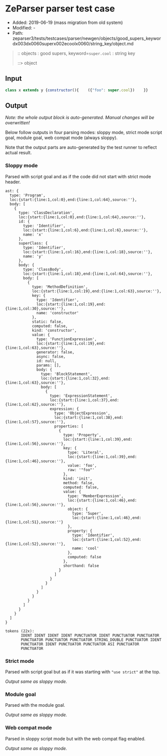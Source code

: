 # ZeParser parser test case

- Added: 2019-06-19 (mass migration from old system)
- Modified: -
- Path: zeparser3/tests/testcases/parser/newgen/objects/good_supers_keywordx003dx0060superx002ecoolx0060/string_key/object.md

> :: objects : good supers, keyword=`super.cool` : string key
>
> ::> object

## Input

`````js
class x extends y {constructor(){    ({"foo": super.cool})    }}
`````

## Output

_Note: the whole output block is auto-generated. Manual changes will be overwritten!_

Below follow outputs in four parsing modes: sloppy mode, strict mode script goal, module goal, web compat mode (always sloppy).

Note that the output parts are auto-generated by the test runner to reflect actual result.

### Sloppy mode

Parsed with script goal and as if the code did not start with strict mode header.

`````
ast: {
  type: 'Program',
  loc:{start:{line:1,col:0},end:{line:1,col:64},source:''},
  body: [
    {
      type: 'ClassDeclaration',
      loc:{start:{line:1,col:0},end:{line:1,col:64},source:''},
      id: {
        type: 'Identifier',
        loc:{start:{line:1,col:6},end:{line:1,col:6},source:''},
        name: 'x'
      },
      superClass: {
        type: 'Identifier',
        loc:{start:{line:1,col:16},end:{line:1,col:18},source:''},
        name: 'y'
      },
      body: {
        type: 'ClassBody',
        loc:{start:{line:1,col:18},end:{line:1,col:64},source:''},
        body: [
          {
            type: 'MethodDefinition',
            loc:{start:{line:1,col:19},end:{line:1,col:63},source:''},
            key: {
              type: 'Identifier',
              loc:{start:{line:1,col:19},end:{line:1,col:30},source:''},
              name: 'constructor'
            },
            static: false,
            computed: false,
            kind: 'constructor',
            value: {
              type: 'FunctionExpression',
              loc:{start:{line:1,col:19},end:{line:1,col:63},source:''},
              generator: false,
              async: false,
              id: null,
              params: [],
              body: {
                type: 'BlockStatement',
                loc:{start:{line:1,col:32},end:{line:1,col:63},source:''},
                body: [
                  {
                    type: 'ExpressionStatement',
                    loc:{start:{line:1,col:37},end:{line:1,col:62},source:''},
                    expression: {
                      type: 'ObjectExpression',
                      loc:{start:{line:1,col:38},end:{line:1,col:57},source:''},
                      properties: [
                        {
                          type: 'Property',
                          loc:{start:{line:1,col:39},end:{line:1,col:56},source:''},
                          key: {
                            type: 'Literal',
                            loc:{start:{line:1,col:39},end:{line:1,col:46},source:''},
                            value: 'foo',
                            raw: '"foo"'
                          },
                          kind: 'init',
                          method: false,
                          computed: false,
                          value: {
                            type: 'MemberExpression',
                            loc:{start:{line:1,col:46},end:{line:1,col:56},source:''},
                            object: {
                              type: 'Super',
                              loc:{start:{line:1,col:46},end:{line:1,col:51},source:''}
                            },
                            property: {
                              type: 'Identifier',
                              loc:{start:{line:1,col:52},end:{line:1,col:52},source:''},
                              name: 'cool'
                            },
                            computed: false
                          },
                          shorthand: false
                        }
                      ]
                    }
                  }
                ]
              }
            }
          }
        ]
      }
    }
  ]
}

tokens (22x):
       IDENT IDENT IDENT IDENT PUNCTUATOR IDENT PUNCTUATOR PUNCTUATOR
       PUNCTUATOR PUNCTUATOR PUNCTUATOR STRING_DOUBLE PUNCTUATOR IDENT
       PUNCTUATOR IDENT PUNCTUATOR PUNCTUATOR ASI PUNCTUATOR
       PUNCTUATOR
`````

### Strict mode

Parsed with script goal but as if it was starting with `"use strict"` at the top.

_Output same as sloppy mode._

### Module goal

Parsed with the module goal.

_Output same as sloppy mode._

### Web compat mode

Parsed in sloppy script mode but with the web compat flag enabled.

_Output same as sloppy mode._
